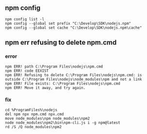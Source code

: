  npm config
---------------
	npm config list -l
	npm config --global set prefix "C:\Develop\SDK\nodejs.npm"
	npm config --global set cache "C:\Develop\SDK\nodejs.npm\cache"


 npm err refusing to delete npm.cmd
------------------------------------
### error
	npm ERR! path C:\Program Files\nodejs\npm.cmd
	npm ERR! code EEXIST
	npm ERR! Refusing to delete C:\Program Files\nodejs\npm.cmd: is outside C:\Program Files\nodejs\node_modules\npm and not a link
	npm ERR! File exists: C:\Program Files\nodejs\npm.cmd
	npm ERR! Move it away, and try again.

### fix
	cd %ProgramFiles%\nodejs
	del npm npx npm.cmd npx.cmd
	move node_modules\npm node_modules\npm2
	node node_modules\npm2\bin\npm-cli.js i -g npm@latest
	rd /S /Q node_modules\npm2
	
